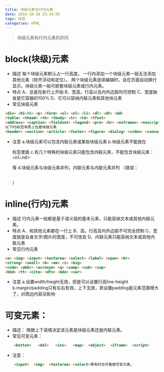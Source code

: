 ```yaml
---
title: 块级元素与行内元素
date: 2016-10-20 23:34:58
tags: 标签
categories: HTML
---
```

>块级元素和行内元素的异同

<!--more-->
# block(块级)元素
- 描述
		每个块级元素默认占一行高度。
		一行内添加一个块级元素一般无法添加其他元素（除开浮动和定位）。
		两个块级元素连续编辑时，会在页面自动换行显示。块级元素一般可嵌套块级元素或行内元素。
- 特点
		A、总是在新行上开始
		B、宽高，行高以及内外边距均可控制
		C、宽度缺省是它容器的100%
		D、它可以容纳内联元素和其他块元素
- 常见块级元素
```html
<div> <h1~h6> <p> <form> <ul> <ol> <li> <dl> <dt> <dd>
<table> <thead> <th> <tbody> <tr> <td> <tfoot>    
<address> <caption> <fieldset> <legend> <pre> <hr> <noframes> <noscript>
以下h5标签本质上也是块级元素
<header> <section> <article> <footer> <figure> <dialog> <video> <canvas>等
```
- 注意
		a.块级元素可以包含内联元素或某些块级元素
		b.块级元素不能放在<p>标签里面
		c.有几个特殊的块级元素只能包含内联元素，不能包含块级元素：<h1~h6>  <p>  <dt>等
		d.块级元素与块级元素并列，内联元素与内联元素并列
			（错误：<div><h2></h2><span></span></div>）

# inline(行内)元素
- 描述
		行内元素一般都是基于语义级的基本元素，只能容纳文本或其他内联元素。
- 特点
		A、和其他元素都在一行上
		B、高，行高及内外边距不可完全控制
		C、宽度就是自身文字/图片的宽度，不可改变
		D、内联元素只能容纳文本或其他内联元素 	
- 常见行内元素
```html
<a> <img> <input> <textarea> <select> <label> <span> <br> 
<strong> <small> <b> <em> <i> <big> 
<code> <abbr> <acronym> <q> <samp> <sub> <sup>
<kbd> <tt> <cite> <dfn> <bdo> <var> 
```
- 注意
	a.设置width/hieght无效，但是可以设置行高line-height
	b.margin/padding只有左右有效，上下无效，若设置padding是元素范围增大了，对周边内容没影响

# 可变元素：
- 描述：
		根据上下语境决定该元素是块级元素还是内联元素。
- 常见可变元素：
```html
	<button>   <del>   <ins>   <map>  <object>  <iframe>  <script>
```
- 注意：
```html
	<input>  <img>  <textarea> <select>等有时也可看做可变元素。  
```